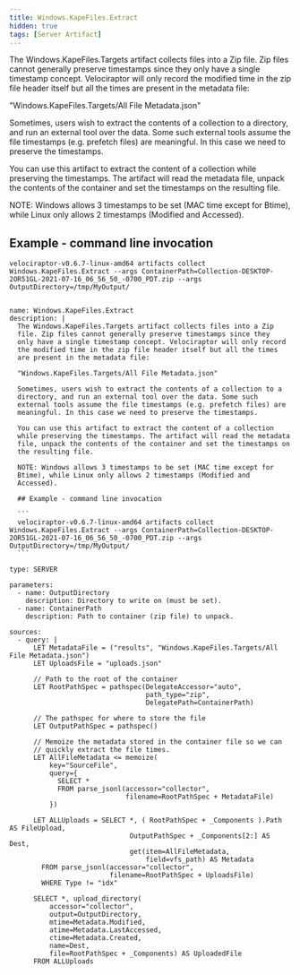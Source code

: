 ```yaml
---
title: Windows.KapeFiles.Extract
hidden: true
tags: [Server Artifact]
---
```


The Windows.KapeFiles.Targets artifact collects files into a Zip
file. Zip files cannot generally preserve timestamps since they
only have a single timestamp concept. Velociraptor will only record
the modified time in the zip file header itself but all the times
are present in the metadata file:

"Windows.KapeFiles.Targets/All File Metadata.json"

Sometimes, users wish to extract the contents of a collection to a
directory, and run an external tool over the data. Some such
external tools assume the file timestamps (e.g. prefetch files) are
meaningful. In this case we need to preserve the timestamps.

You can use this artifact to extract the content of a collection
while preserving the timestamps. The artifact will read the metadata
file, unpack the contents of the container and set the timestamps on
the resulting file.

NOTE: Windows allows 3 timestamps to be set (MAC time except for
Btime), while Linux only allows 2 timestamps (Modified and
Accessed).

## Example - command line invocation

```
velociraptor-v0.6.7-linux-amd64 artifacts collect Windows.KapeFiles.Extract --args ContainerPath=Collection-DESKTOP-2OR51GL-2021-07-16_06_56_50_-0700_PDT.zip --args OutputDirectory=/tmp/MyOutput/
```


<pre><code class="language-yaml">
name: Windows.KapeFiles.Extract
description: |
  The Windows.KapeFiles.Targets artifact collects files into a Zip
  file. Zip files cannot generally preserve timestamps since they
  only have a single timestamp concept. Velociraptor will only record
  the modified time in the zip file header itself but all the times
  are present in the metadata file:

  "Windows.KapeFiles.Targets/All File Metadata.json"

  Sometimes, users wish to extract the contents of a collection to a
  directory, and run an external tool over the data. Some such
  external tools assume the file timestamps (e.g. prefetch files) are
  meaningful. In this case we need to preserve the timestamps.

  You can use this artifact to extract the content of a collection
  while preserving the timestamps. The artifact will read the metadata
  file, unpack the contents of the container and set the timestamps on
  the resulting file.

  NOTE: Windows allows 3 timestamps to be set (MAC time except for
  Btime), while Linux only allows 2 timestamps (Modified and
  Accessed).

  ## Example - command line invocation

  ```
  velociraptor-v0.6.7-linux-amd64 artifacts collect Windows.KapeFiles.Extract --args ContainerPath=Collection-DESKTOP-2OR51GL-2021-07-16_06_56_50_-0700_PDT.zip --args OutputDirectory=/tmp/MyOutput/
  ```

type: SERVER

parameters:
  - name: OutputDirectory
    description: Directory to write on (must be set).
  - name: ContainerPath
    description: Path to container (zip file) to unpack.

sources:
  - query: |
      LET MetadataFile = ("results", "Windows.KapeFiles.Targets/All File Metadata.json")
      LET UploadsFile = "uploads.json"

      // Path to the root of the container
      LET RootPathSpec = pathspec(DelegateAccessor="auto",
                                  path_type="zip",
                                  DelegatePath=ContainerPath)

      // The pathspec for where to store the file
      LET OutputPathSpec = pathspec()

      // Memoize the metadata stored in the container file so we can
      // quickly extract the file times.
      LET AllFileMetadata &lt;= memoize(
          key="SourceFile",
          query={
            SELECT *
            FROM parse_jsonl(accessor="collector",
                             filename=RootPathSpec + MetadataFile)
          })

      LET ALLUploads = SELECT *, ( RootPathSpec + _Components ).Path AS FileUpload,
                              OutputPathSpec + _Components[2:] AS Dest,
                              get(item=AllFileMetadata,
                                  field=vfs_path) AS Metadata
        FROM parse_jsonl(accessor="collector",
                         filename=RootPathSpec + UploadsFile)
        WHERE Type != "idx"

      SELECT *, upload_directory(
          accessor="collector",
          output=OutputDirectory,
          mtime=Metadata.Modified,
          atime=Metadata.LastAccessed,
          ctime=Metadata.Created,
          name=Dest,
          file=RootPathSpec + _Components) AS UploadedFile
      FROM ALLUploads

</code></pre>

